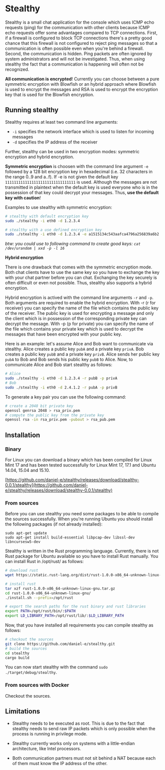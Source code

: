 # Stealthy
Stealthy is a small chat application for the console which uses ICMP echo requests (ping) for the communication with other clients because ICMP echo requests offer some advantages compared to TCP connections. First, if a firewall is configured to block TCP connections there's a pretty good chance that this firewall is not configured to reject ping messages so that a communication is often possible even when you're behind a firewall. Second, the communication is hidden. Ping packets are often ignored by system administrators and will not be investigated. Thus, when using stealthy the fact that a communication is happening will often not be recognized.

**All communication is encrypted**! Currently you can choose between a pure symmetric encryption with Blowfish or an hybrid approach where Blowfish is used to encrypt the messages and RSA is used to encrypt the encryption key that is used for the Blowfish encryption.

## Running stealthy

Stealthy requires at least two command line arguments:
* `-i` specifies the network interface which is used to listen for incoming messages
* `-d` specifies the IP address of the receiver


Further, stealthy can be used in two encryption modes: symmetric encryption and hybrid encryption.

**Symmetric encryption** is choosen with the command line argument `-e` followed by a 128 bit encryption key in hexadecimal (i.e. 32 characters in the range 0..9 and a..f). If -e is not given the default key `11111111111111111111111111111111` is used. Although the messages are not transmitted in plaintext when the default key is used everyone who is in the possession of that key could decrypt your messages. Thus, **use the default key with caution**!

Examples to use stealthy with symmetric encryption:
```bash
# stealthy with default encryption key
sudo ./stealthy -i eth0 -d 1.2.3.4

# stealthy with a use defined encryption key
sudo ./stealthy -i eth0 -d 1.2.3.4 -e a1515134c543aafca4796a256839a6b2
```

*btw: you could use to following command to create good keys: `cat /dev/urandom | xxd -p -l 16`*

**Hybrid encryption**

There is one drawback that comes with the symmetric encryption mode. Both chat clients have to use the same key so you have to exchange the key with your chat partner before you can chat. Exchanging the key securely is often difficult or even not possible. Thus, stealthy also supports a hybrid encryption.

Hybrid encryption is actived with the command line arguments `-r` and `-p`. Both arguments are required to enable the hybrid encryption. With -r (r for receiver) you can specify the name of the file which contains the public key of the receiver. The public key is used for encrypting a message and only the client which is in possession of the corresponding private key can decrypt the message. With -p (p for private) you can specify the name of the file which contains your private key which is used to decrypt the messages that have been encrypted with your public key.

Here is an example: let's assume Alice and Bob want to communicate via stealthy. Alice creates a public key `pubA` and a private key `privA`. Bob creates a public key `pubB` and a private key `privB`. Alice sends her public key `pubA` to Bob and Bob sends his public key `pubB` to Alice. Now, to communicate Alice and Bob start stealthy as follows:

```bash
# Alice
sudo ./stealthy -i eth0 -d 1.2.3.4 -r pubB -p privA
# Bob
sudo ./stealthy -i eth0 -d 2.4.1.2 -r pubA -p privB
```

To generate a key pair you can use the following command:

```bash
# create a 2048 bit private key
openssl genrsa 2048 > rsa_priv.pem
# compute the public key from the private key
openssl rsa -in rsa_priv.pem -pubout > rsa_pub.pem
```


## Installation

### Binary

For Linux you can download a binary which has been compiled for Linux Mint 17 and has been tested successfully for Linux Mint 17, 17.1 and Ubuntu 14.04, 15.04 and 15.10.

[https://github.com/daniel-e/stealthy/releases/download/stealthy-0.0.1/stealthy](https://github.com/daniel-e/stealthy/releases/download/stealthy-0.0.1/stealthy)

### From sources

Before you can use stealthy you need some packages to be able to compile the sources successfully. When you're running Ubuntu you should install the following packages (if not already installed):

```
sudo apt-get update
sudo apt-get install build-essential libpcap-dev libssl-dev libncursesw5-dev
```

Stealthy is written in the Rust programming language. Currently, there is not Rust package for Ubuntu available so you have to install Rust manually. You can install Rust in /opt/rust/ as follows:


```bash
# download rust
wget https://static.rust-lang.org/dist/rust-1.0.0-x86_64-unknown-linux-gnu.tar.gz

# install rust
tar xzf rust-1.0.0-x86_64-unknown-linux-gnu.tar.gz
cd rust-1.0.0-x86_64-unknown-linux-gnu/
./install.sh --prefix=/opt/rust

# export the search paths for the rust binary and rust libraries
export PATH=/opt/rust/bin/:$PATH
export LD_LIBRARY_PATH=/opt/rust/lib/:$LD_LIBRARY_PATH
```

Now, that you have installed all requirements you can compile stealthy as follows:

```bash
# checkout the sources
git clone https://github.com/daniel-e/stealthy.git
# build the sources
cd stealthy
cargo build
```

You can now start stealthy with the command ```sudo ./target/debug/stealthy```.

### From sources with Docker

Checkout the sources.

## Limitations

* Stealthy needs to be executed as root. This is due to the fact that stealthy needs to send raw IP packets which is only possible when the process is running in privilege mode.

* Stealthy currently works only on systems with a little-endian architecture, like Intel processors.

* Both communication partners must not sit behind a NAT because each of them must know the IP address of the other.

